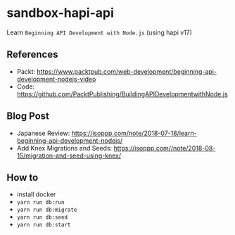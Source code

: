 # sandbox-hapi-api

Learn `Beginning API Development with Node.js` (using hapi v17)

## References

- Packt: https://www.packtpub.com/web-development/beginning-api-development-nodejs-video  
- Code: https://github.com/PacktPublishing/BuildingAPIDevelopmentwithNode.js

## Blog Post

- Japanese Review: https://isoppp.com/note/2018-07-18/learn-beginning-api-development-nodejs/
- Add Knex Migrations and Seeds: https://isoppp.com//note/2018-08-15/migration-and-seed-using-knex/

## How to

- install docker
- `yarn run db:run`
- `yarn run db:migrate`
- `yarn run db:seed`
- `yarn run db:start`
